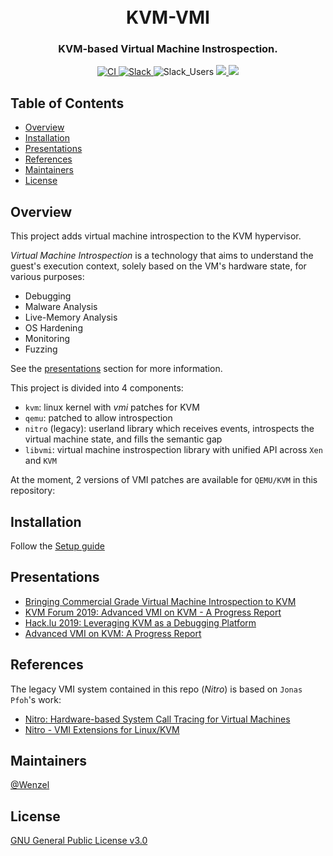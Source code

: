 <h1 align="center">
  <br>KVM-VMI</br>
</h1>

<h3 align="center">
KVM-based Virtual Machine Instrospection.
</h3>

<p align="center">
  <a href="https://travis-ci.org/KVM-VMI/kvm-vmi">
    <img src="https://travis-ci.org/KVM-VMI/kvm-vmi.svg?branch=master" alt="CI">
  </a>
  <a href="https://kvm-vmi.slack.com">
    <img src="https://img.shields.io/badge/Slack-KVM--VMI-important" alt="Slack">
  </a>
  <img src="https://kvm-vmi.herokuapp.com/badge.svg" alt="Slack_Users">
  <a href="https://kvm-vmi.herokuapp.com">
    <img src="https://img.shields.io/badge/Slack-Join%20KVM--VMI-blue">
  <a>
  <a href="https://kvm-vmi.github.io/kvm-vmi/master/">
    <img src="https://img.shields.io/badge/-Documentation-green">
  <a>
</p>

## Table of Contents

- [Overview](#overview)
- [Installation](#installation)
- [Presentations](#presentations)
- [References](#references)
- [Maintainers](#maintainers)
- [License](#license)

## Overview

This project adds virtual machine introspection to the KVM hypervisor.

_Virtual Machine Introspection_ is a technology that aims to understand the guest's execution context, solely based on the VM's hardware state, for various purposes:

- Debugging
- Malware Analysis
- Live-Memory Analysis
- OS Hardening
- Monitoring
- Fuzzing

See the [presentations](#presentations) section for more information.

This project is divided into 4 components:
- `kvm`: linux kernel with _vmi_ patches for KVM
- `qemu`: patched to allow introspection
- `nitro` (legacy): userland library which receives events, introspects the virtual
  machine state, and fills the semantic gap
- `libvmi`: virtual machine instrospection library with unified API
  across `Xen` and `KVM`

At the moment, 2 versions of VMI patches are available for `QEMU/KVM`
in this repository:

## Installation

Follow the [Setup guide](https://kvm-vmi.github.io/kvm-vmi/master/setup.html)

## Presentations

- [Bringing Commercial Grade Virtual Machine Introspection to KVM](https://www.linux-kvm.org/images/7/72/KVMForum2017_Introspection.pdf)
- [KVM Forum 2019: Advanced VMI on KVM - A Progress Report](https://static.sched.com/hosted_files/kvmforum2019/f6/Advanced%20VMI%20on%20KVM%3A%20A%20progress%20Report.pdf)
- [Hack.lu 2019: Leveraging KVM as a Debugging Platform](https://drive.google.com/file/d/1nFoCM62BWKSz2TKhNkrOjVwD8gP51VGK/view?usp=sharing)
- [Advanced VMI on KVM: A Progress Report](https://static.sched.com/hosted_files/kvmforum2019/f6/Advanced%20VMI%20on%20KVM%3A%20A%20progress%20Report.pdf)

## References

The legacy VMI system contained in this repo (_Nitro_) is based on `Jonas Pfoh`'s work:
- [Nitro: Hardware-based System Call Tracing for Virtual Machines](https://www.sec.in.tum.de/assets/staff/pfoh/PfohSchneider2011a.pdf)
- [Nitro - VMI Extensions for Linux/KVM](http://nitro.pfoh.net/)

## Maintainers

[@Wenzel](https://github.com/Wenzel)

## License

[GNU General Public License v3.0](https://github.com/KVM-VMI/kvm-vmi/blob/master/LICENSE)
